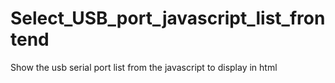 # Select_USB_port_javascript_list_frontend
Show the usb serial port list from the javascript to display in html 
